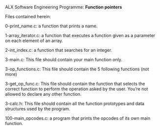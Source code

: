 ALX Software Engineering Programme: **Function pointers**

Files contained herein:

0-print_name.c: a function that prints a name.

1-array_iterator.c: a function that executes a function given as a parameter on each element of an array.

2-int_index.c: a function that searches for an integer.

3-main.c: This file should contain your main function only.

3-op_functions.c: This file should contain the 5 following functions (not more)

3-get_op_func.c: This file should contain the function that selects the correct function to perform the operation asked by the user. You’re not allowed to declare any other function.

3-calc.h: This file should contain all the function prototypes and data structures used by the program.

100-main_opcodes.c: a program that prints the opcodes of its own main function.
